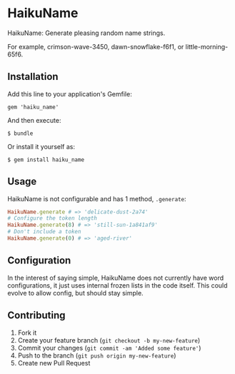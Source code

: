 # HaikuName

HaikuName: Generate pleasing random name strings.

For example, crimson-wave-3450, dawn-snowflake-f6f1, or little-morning-65f6.

## Installation

Add this line to your application's Gemfile:

    gem 'haiku_name'

And then execute:

    $ bundle

Or install it yourself as:

    $ gem install haiku_name

## Usage

HaikuName is not configurable and has 1 method, `.generate`:

```ruby
HaikuName.generate # => 'delicate-dust-2a74'
# Configure the token length
HaikuName.generate(8) # => 'still-sun-1a841af9'
# Don't include a token
HaikuName.generate(0) # => 'aged-river'
```

## Configuration

In the interest of saying simple, HaikuName does not currently have
word configurations, it just uses internal frozen lists in the code
itself.  This could evolve to allow config, but should stay simple.

## Contributing

1. Fork it
2. Create your feature branch (`git checkout -b my-new-feature`)
3. Commit your changes (`git commit -am 'Added some feature'`)
4. Push to the branch (`git push origin my-new-feature`)
5. Create new Pull Request
